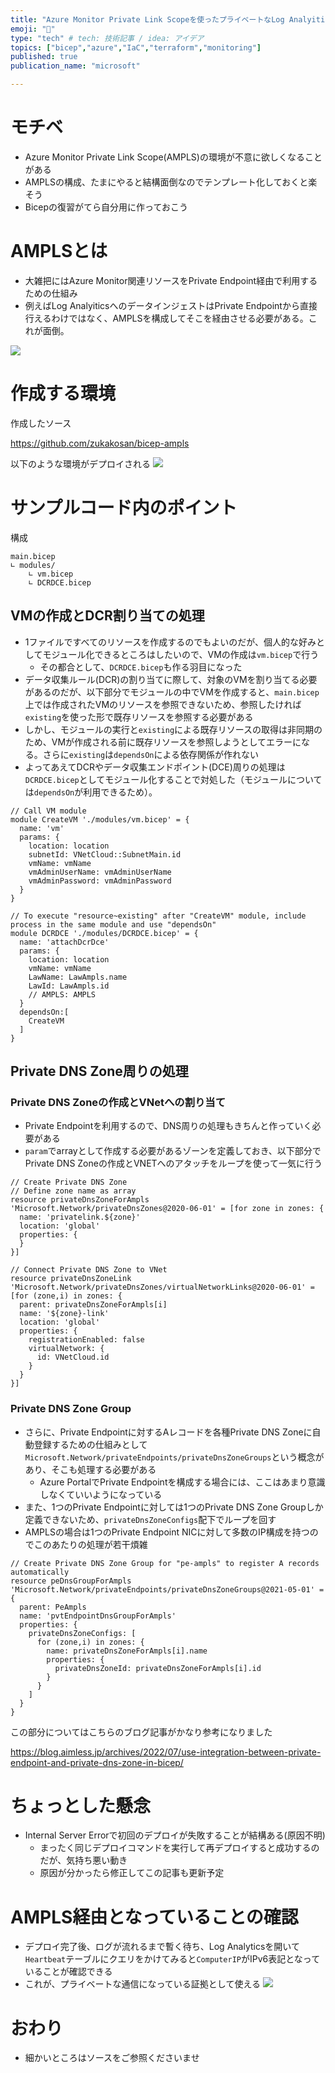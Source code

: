 ```yaml
---
title: "Azure Monitor Private Link Scopeを使ったプライベートなLog Analyitics環境をササっと作るBicep"
emoji: "💪"
type: "tech" # tech: 技術記事 / idea: アイデア
topics: ["bicep","azure","IaC","terraform","monitoring"]
published: true
publication_name: "microsoft"

---
```

# モチベ
- Azure Monitor Private Link Scope(AMPLS)の環境が不意に欲しくなることがある
- AMPLSの構成、たまにやると結構面倒なのでテンプレート化しておくと楽そう
- Bicepの復習がてら自分用に作っておこう

# AMPLSとは
- 大雑把にはAzure Monitor関連リソースをPrivate Endpoint経由で利用するための仕組み
- 例えばLog AnalyiticsへのデータインジェストはPrivate Endpointから直接行えるわけではなく、AMPLSを構成してそこを経由させる必要がある。これが面倒。

![](/images/20230818-bicep-ampls/private-link-basic-topology.png)

# 作成する環境
作成したソース

https://github.com/zukakosan/bicep-ampls

以下のような環境がデプロイされる
![](/images/20230818-bicep-ampls/ampls-arch.png)

# サンプルコード内のポイント
構成

```
main.bicep
∟ modules/
    ∟ vm.bicep
    ∟ DCRDCE.bicep
```
## VMの作成とDCR割り当ての処理
- 1ファイルですべてのリソースを作成するのでもよいのだが、個人的な好みとしてモジュール化できるところはしたいので、VMの作成は`vm.bicep`で行う
    - その都合として、`DCRDCE.bicep`も作る羽目になった
- データ収集ルール(DCR)の割り当てに際して、対象のVMを割り当てる必要があるのだが、以下部分でモジュールの中でVMを作成すると、`main.bicep`上では作成されたVMのリソースを参照できないため、参照したければ`existing`を使った形で既存リソースを参照する必要がある
- しかし、モジュールの実行と`existing`による既存リソースの取得は非同期のため、VMが作成される前に既存リソースを参照しようとしてエラーになる。さらに`existing`は`dependsOn`による依存関係が作れない
- よってあえてDCRやデータ収集エンドポイント(DCE)周りの処理は`DCRDCE.bicep`としてモジュール化することで対処した（モジュールについては`dependsOn`が利用できるため）。

```bicep:main.bicep
// Call VM module
module CreateVM './modules/vm.bicep' = {
  name: 'vm'
  params: {
    location: location
    subnetId: VNetCloud::SubnetMain.id
    vmName: vmName
    vmAdminUserName: vmAdminUserName
    vmAdminPassword: vmAdminPassword
  }
}

// To execute "resource~existing" after "CreateVM" module, include process in the same module and use "dependsOn"
module DCRDCE './modules/DCRDCE.bicep' = {
  name: 'attachDcrDce'
  params: {
    location: location
    vmName: vmName
    LawName: LawAmpls.name
    LawId: LawAmpls.id
    // AMPLS: AMPLS
  }
  dependsOn:[
    CreateVM
  ]
}
```

## Private DNS Zone周りの処理
### Private DNS Zoneの作成とVNetへの割り当て
- Private Endpointを利用するので、DNS周りの処理もきちんと作っていく必要がある
- `param`でarrayとして作成する必要があるゾーンを定義しておき、以下部分でPrivate DNS Zoneの作成とVNETへのアタッチをループを使って一気に行う

```bicep:main.bicep
// Create Private DNS Zone
// Define zone name as array
resource privateDnsZoneForAmpls 'Microsoft.Network/privateDnsZones@2020-06-01' = [for zone in zones: {
  name: 'privatelink.${zone}'
  location: 'global'
  properties: {
  }
}]

// Connect Private DNS Zone to VNet
resource privateDnsZoneLink 'Microsoft.Network/privateDnsZones/virtualNetworkLinks@2020-06-01' = [for (zone,i) in zones: { 
  parent: privateDnsZoneForAmpls[i]
  name: '${zone}-link'
  location: 'global'
  properties: {
    registrationEnabled: false
    virtualNetwork: {
      id: VNetCloud.id
    }
  }
}]
```
### Private DNS Zone Group
- さらに、Private Endpointに対するAレコードを各種Private DNS Zoneに自動登録するための仕組みとして`Microsoft.Network/privateEndpoints/privateDnsZoneGroups`という概念があり、そこも処理する必要がある
    - Azure PortalでPrivate Endpointを構成する場合には、ここはあまり意識しなくていいようになっている
- また、1つのPrivate Endpointに対しては1つのPrivate DNS Zone Groupしか定義できないため、`privateDnsZoneConfigs`配下でループを回す
- AMPLSの場合は1つのPrivate Endpoint NICに対して多数のIP構成を持つのでこのあたりの処理が若干煩雑

```bicep:main.bicep
// Create Private DNS Zone Group for "pe-ampls" to register A records automatically
resource peDnsGroupForAmpls 'Microsoft.Network/privateEndpoints/privateDnsZoneGroups@2021-05-01' = {
  parent: PeAmpls
  name: 'pvtEndpointDnsGroupForAmpls'
  properties: {
    privateDnsZoneConfigs: [
      for (zone,i) in zones: {
        name: privateDnsZoneForAmpls[i].name
        properties: {
          privateDnsZoneId: privateDnsZoneForAmpls[i].id
        }
      }
    ]
  }
}

```

この部分についてはこちらのブログ記事がかなり参考になりました

https://blog.aimless.jp/archives/2022/07/use-integration-between-private-endpoint-and-private-dns-zone-in-bicep/ 

# ちょっとした懸念
- Internal Server Errorで初回のデプロイが失敗することが結構ある(原因不明)
    - まったく同じデプロイコマンドを実行して再デプロイすると成功するのだが、気持ち悪い動き
    - 原因が分かったら修正してこの記事も更新予定

# AMPLS経由となっていることの確認
- デプロイ完了後、ログが流れるまで暫く待ち、Log Analyticsを開いて`Heartbeat`テーブルにクエリをかけてみると`ComputerIP`がIPv6表記となっていることが確認できる
- これが、プライベートな通信になっている証拠として使える
![](/images/20230818-bicep-ampls/law.png)

# おわり
- 細かいところはソースをご参照くださいませ